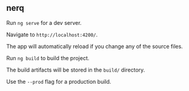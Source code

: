 ## nerq

Run `ng serve` for a dev server.

Navigate to `http://localhost:4200/`.

The app will automatically reload if you change any of the source files.

Run `ng build` to build the project.

The build artifacts will be stored in the `build/` directory.

Use the `--prod` flag for a production build.

